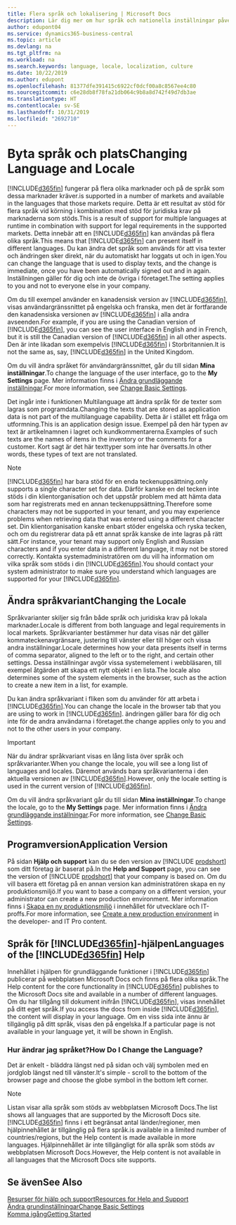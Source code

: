 ```yaml
---
title: Flera språk och lokalisering | Microsoft Docs
description: Lär dig mer om hur språk och nationella inställningar påverkar din upplevelse i Business Central.
author: edupont04
ms.service: dynamics365-business-central
ms.topic: article
ms.devlang: na
ms.tgt_pltfrm: na
ms.workload: na
ms.search.keywords: language, locale, localization, culture
ms.date: 10/22/2019
ms.author: edupont
ms.openlocfilehash: 81377dfe391415c6922cf0dcf00a8c8567ee4c80
ms.sourcegitcommit: c6e28db8f78fa21db064c9b8a8d742f49d7db3ae
ms.translationtype: HT
ms.contentlocale: sv-SE
ms.lasthandoff: 10/31/2019
ms.locfileid: "2692710"
---
```

# <a name="changing-language-and-locale"></a><span data-ttu-id="fec4d-103">Byta språk och plats</span><span class="sxs-lookup"><span data-stu-id="fec4d-103">Changing Language and Locale</span></span>

[!INCLUDE[d365fin](includes/d365fin_md.md)] <span data-ttu-id="fec4d-104">fungerar på flera olika marknader och på de språk som dessa marknader kräver.</span><span class="sxs-lookup"><span data-stu-id="fec4d-104">is supported in a number of markets and available in the languages that those markets require.</span></span> <span data-ttu-id="fec4d-105">Detta är ett resultat av stöd för flera språk vid körning i kombination med stöd för juridiska krav på marknaderna som stöds.</span><span class="sxs-lookup"><span data-stu-id="fec4d-105">This is a result of support for multiple languages at runtime in combination with support for legal requirements in the supported markets.</span></span> <span data-ttu-id="fec4d-106">Detta innebär att en [!INCLUDE[d365fin](includes/d365fin_md.md)] kan användas på flera olika språk.</span><span class="sxs-lookup"><span data-stu-id="fec4d-106">This means that [!INCLUDE[d365fin](includes/d365fin_md.md)] can present itself in different languages.</span></span> <span data-ttu-id="fec4d-107">Du kan ändra det språk som används för att visa texter och ändringen sker direkt, när du automatiskt har loggats ut och in igen.</span><span class="sxs-lookup"><span data-stu-id="fec4d-107">You can change the language that is used to display texts, and the change is immediate, once you have been automatically signed out and in again.</span></span> <span data-ttu-id="fec4d-108">Inställningen gäller för dig och inte de övriga i företaget.</span><span class="sxs-lookup"><span data-stu-id="fec4d-108">The setting applies to you and not to everyone else in your company.</span></span>  

<span data-ttu-id="fec4d-109">Om du till exempel använder en kanadensisk version av [!INCLUDE[d365fin](includes/d365fin_md.md)], visas användargränssnittet på engelska och franska, men det är fortfarande den kanadensiska versionen av [!INCLUDE[d365fin](includes/d365fin_md.md)] i alla andra avseenden.</span><span class="sxs-lookup"><span data-stu-id="fec4d-109">For example, if you are using the Canadian version of [!INCLUDE[d365fin](includes/d365fin_md.md)], you can see the user interface in English and in French, but it is still the Canadian version of [!INCLUDE[d365fin](includes/d365fin_md.md)] in all other aspects.</span></span> <span data-ttu-id="fec4d-110">Den är inte likadan som exempelvis [!INCLUDE[d365fin](includes/d365fin_md.md)] i Storbritannien.</span><span class="sxs-lookup"><span data-stu-id="fec4d-110">It is not the same as, say, [!INCLUDE[d365fin](includes/d365fin_md.md)] in the United Kingdom.</span></span>  

<span data-ttu-id="fec4d-111">Om du vill ändra språket för användargränssnittet, går du till sidan **Mina inställningar**.</span><span class="sxs-lookup"><span data-stu-id="fec4d-111">To change the language of the user interface, go to the **My Settings** page.</span></span> <span data-ttu-id="fec4d-112">Mer information finns i [Ändra grundläggande inställningar](ui-change-basic-settings.md#language).</span><span class="sxs-lookup"><span data-stu-id="fec4d-112">For more information, see [Change Basic Settings](ui-change-basic-settings.md#language).</span></span>  

<span data-ttu-id="fec4d-113">Det ingår inte i funktionen Multilanguage att ändra språk för de texter som lagras som programdata.</span><span class="sxs-lookup"><span data-stu-id="fec4d-113">Changing the texts that are stored as application data is not part of the multilanguage capability.</span></span> <span data-ttu-id="fec4d-114">Detta är i stället ett fråga om utformning.</span><span class="sxs-lookup"><span data-stu-id="fec4d-114">This is an application design issue.</span></span> <span data-ttu-id="fec4d-115">Exempel på den här typen av text är artikelnamnen i lagret och kundkommentarerna.</span><span class="sxs-lookup"><span data-stu-id="fec4d-115">Examples of such texts are the names of items in the inventory or the comments for a customer.</span></span> <span data-ttu-id="fec4d-116">Kort sagt är det här texttyper som inte har översatts.</span><span class="sxs-lookup"><span data-stu-id="fec4d-116">In other words, these types of text are not translated.</span></span>  

> [!NOTE]  
> [!INCLUDE[d365fin](includes/d365fin_md.md)] <span data-ttu-id="fec4d-117">har bara stöd för en enda teckenuppsättning.</span><span class="sxs-lookup"><span data-stu-id="fec4d-117">only supports a single character set for data.</span></span> <span data-ttu-id="fec4d-118">Därför kanske en del tecken inte stöds i din klientorganisation och det uppstår problem med att hämta data som har registrerats med en annan teckenuppsättning.</span><span class="sxs-lookup"><span data-stu-id="fec4d-118">Therefore some characters may not be supported in your tenant, and you may experience problems when retrieving data that was entered using a different character set.</span></span> <span data-ttu-id="fec4d-119">Din klientorganisation kanske enbart stöder engelska och ryska tecken, och om du registrerar data på ett annat språk kanske de inte lagras på rätt sätt.</span><span class="sxs-lookup"><span data-stu-id="fec4d-119">For instance, your tenant may support only English and Russian characters and if you enter data in a different language, it may not be stored correctly.</span></span> <span data-ttu-id="fec4d-120">Kontakta systemadministratören om du vill ha information om vilka språk som stöds i din [!INCLUDE[d365fin](includes/d365fin_md.md)].</span><span class="sxs-lookup"><span data-stu-id="fec4d-120">You should contact your system administrator to make sure you understand which languages are supported for your [!INCLUDE[d365fin](includes/d365fin_md.md)].</span></span>  

## <a name="changing-the-locale"></a><span data-ttu-id="fec4d-121">Ändra språkvariant</span><span class="sxs-lookup"><span data-stu-id="fec4d-121">Changing the Locale</span></span>
<span data-ttu-id="fec4d-122">Språkvarianter skiljer sig från både språk och juridiska krav på lokala marknader.</span><span class="sxs-lookup"><span data-stu-id="fec4d-122">Locale is different from both language and legal requirements in local markets.</span></span> <span data-ttu-id="fec4d-123">Språkvarianter bestämmer hur data visas när det gäller kommateckenavgränsare, justering till vänster eller till höger och vissa andra inställningar.</span><span class="sxs-lookup"><span data-stu-id="fec4d-123">Locale determines how your data presents itself in terms of comma separator, aligned to the left or to the right, and certain other settings.</span></span> <span data-ttu-id="fec4d-124">Dessa inställningar avgör vissa systemelement i webbläsaren, till exempel åtgärden att skapa ett nytt objekt i en lista.</span><span class="sxs-lookup"><span data-stu-id="fec4d-124">The locale also determines some of the system elements in the browser, such as the action to create a new item in a list, for example.</span></span>  

<span data-ttu-id="fec4d-125">Du kan ändra språkvariant i fliken som du använder för att arbeta i [!INCLUDE[d365fin](includes/d365fin_md.md)].</span><span class="sxs-lookup"><span data-stu-id="fec4d-125">You can change the locale in the browser tab that you are using to work in [!INCLUDE[d365fin](includes/d365fin_md.md)].</span></span> <span data-ttu-id="fec4d-126">ändringen gäller bara för dig och inte för de andra användarna i företaget.</span><span class="sxs-lookup"><span data-stu-id="fec4d-126">the change applies only to you and not to the other users in your company.</span></span>  

> [!IMPORTANT]  
>  <span data-ttu-id="fec4d-127">När du ändrar språkvariant visas en lång lista över språk och språkvarianter.</span><span class="sxs-lookup"><span data-stu-id="fec4d-127">When you change the locale, you will see a long list of languages and locales.</span></span> <span data-ttu-id="fec4d-128">Däremot används bara språkvarianterna i den aktuella versionen av [!INCLUDE[d365fin](includes/d365fin_md.md)].</span><span class="sxs-lookup"><span data-stu-id="fec4d-128">However, only the locale setting is used in the current version of [!INCLUDE[d365fin](includes/d365fin_md.md)].</span></span>  

<span data-ttu-id="fec4d-129">Om du vill ändra språkvariant går du till sidan **Mina inställningar**.</span><span class="sxs-lookup"><span data-stu-id="fec4d-129">To change the locale, go to the **My Settings** page.</span></span> <span data-ttu-id="fec4d-130">Mer information finns i [Ändra grundläggande inställningar](ui-change-basic-settings.md).</span><span class="sxs-lookup"><span data-stu-id="fec4d-130">For more information, see [Change Basic Settings](ui-change-basic-settings.md).</span></span>  

## <a name="application-version"></a><span data-ttu-id="fec4d-131">Programversion</span><span class="sxs-lookup"><span data-stu-id="fec4d-131">Application Version</span></span>

<span data-ttu-id="fec4d-132">På sidan **Hjälp och support** kan du se den version av [!INCLUDE [prodshort](includes/prodshort.md)] som ditt företag är baserat på.</span><span class="sxs-lookup"><span data-stu-id="fec4d-132">In the **Help and Support** page, you can see the version of [!INCLUDE [prodshort](includes/prodshort.md)] that your company is based on.</span></span> <span data-ttu-id="fec4d-133">Om du vill basera ett företag på en annan version kan administratören skapa en ny produktionsmiljö.</span><span class="sxs-lookup"><span data-stu-id="fec4d-133">If you want to base a company on a different version, your administrator can create a new production environment.</span></span> <span data-ttu-id="fec4d-134">Mer information finns i [Skapa en ny produktionsmiljö](/dynamics365/business-central/dev-itpro/administration/tenant-admin-center-environments#create-a-new-production-environment) i innehållet för utvecklare och IT-proffs.</span><span class="sxs-lookup"><span data-stu-id="fec4d-134">For more information, see [Create a new production environment](/dynamics365/business-central/dev-itpro/administration/tenant-admin-center-environments#create-a-new-production-environment) in the developer- and IT Pro content.</span></span>  

## <a name="languages-of-the-included365finincludesd365fin_mdmd-help"></a><span data-ttu-id="fec4d-135">Språk för [!INCLUDE[d365fin](includes/d365fin_md.md)]-hjälpen</span><span class="sxs-lookup"><span data-stu-id="fec4d-135">Languages of the [!INCLUDE[d365fin](includes/d365fin_md.md)] Help</span></span>
<span data-ttu-id="fec4d-136">Innehållet i hjälpen för grundläggande funktioner i [!INCLUDE[d365fin](includes/d365fin_md.md)] publicerar på webbplatsen Microsoft Docs och finns på flera olika språk.</span><span class="sxs-lookup"><span data-stu-id="fec4d-136">The Help content for the core functionality in [!INCLUDE[d365fin](includes/d365fin_md.md)] publishes to the Microsoft Docs site and available in a number of different languages.</span></span> <span data-ttu-id="fec4d-137">Om du har tillgång till dokument inifrån [!INCLUDE[d365fin](includes/d365fin_md.md)], visas innehållet på ditt eget språk.</span><span class="sxs-lookup"><span data-stu-id="fec4d-137">If you access the docs from inside [!INCLUDE[d365fin](includes/d365fin_md.md)], the content will display in your language.</span></span> <span data-ttu-id="fec4d-138">Om en viss sida inte ännu är tillgänglig på ditt språk, visas den på engelska.</span><span class="sxs-lookup"><span data-stu-id="fec4d-138">If a particular page is not available in your language yet, it will be shown in English.</span></span>

### <a name="how-do-i-change-the-language"></a><span data-ttu-id="fec4d-139">Hur ändrar jag språket?</span><span class="sxs-lookup"><span data-stu-id="fec4d-139">How Do I Change the Language?</span></span>
<span data-ttu-id="fec4d-140">Det är enkelt - bläddra längst ned på sidan och välj symbolen med en jordglob längst ned till vänster.</span><span class="sxs-lookup"><span data-stu-id="fec4d-140">It's simple - scroll to the bottom of the browser page and choose the globe symbol in the bottom left corner.</span></span>

> [!NOTE]  
> <span data-ttu-id="fec4d-141">Listan visar alla språk som stöds av webbplatsen Microsoft Docs.</span><span class="sxs-lookup"><span data-stu-id="fec4d-141">The list shows all languages that are supported by the Microsoft Docs site.</span></span> [!INCLUDE[d365fin](includes/d365fin_md.md)] <span data-ttu-id="fec4d-142">finns i ett begränsat antal länder/regioner, men hjälpinnehållet är tillgänglig på flera språk.</span><span class="sxs-lookup"><span data-stu-id="fec4d-142">is available in a limited number of countries/regions, but the Help content is made available in more languages.</span></span> <span data-ttu-id="fec4d-143">Hjälpinnehållet är inte tillgängligt för alla språk som stöds av webbplatsen Microsoft Docs.</span><span class="sxs-lookup"><span data-stu-id="fec4d-143">However, the Help content is not available in all languages that the Microsoft Docs site supports.</span></span>

## <a name="see-also"></a><span data-ttu-id="fec4d-144">Se även</span><span class="sxs-lookup"><span data-stu-id="fec4d-144">See Also</span></span>

[<span data-ttu-id="fec4d-145">Resurser för hjälp och support</span><span class="sxs-lookup"><span data-stu-id="fec4d-145">Resources for Help and Support</span></span>](product-help-and-support.md)  
[<span data-ttu-id="fec4d-146">Ändra grundinställningar</span><span class="sxs-lookup"><span data-stu-id="fec4d-146">Change Basic Settings</span></span>](ui-change-basic-settings.md)  
[<span data-ttu-id="fec4d-147">Komma igång</span><span class="sxs-lookup"><span data-stu-id="fec4d-147">Getting Started</span></span>](product-get-started.md)  
